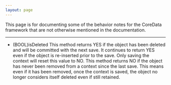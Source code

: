```yaml
---
layout: page
---
```


This page is for documenting some of the behavior notes for the CoreData framework that are not otherwise mentioned in the documentation.

----

- (BOOL)isDeleted
This method returns YES if the object has been deleted and will be committed with the next save.  It continues to return YES even if the object is re-inserted prior to the save.  Only saving the context will reset this value to NO.  This method returns NO if the object has never been removed from a context since the last save.  This means even if it has been removed, once the context is saved, the object no longer considers itself deleted even if still retained.
